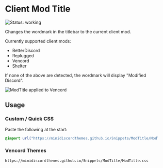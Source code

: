 # Client Mod Title
![Status: working](https://img.shields.io/badge/status-working-green?style=flat-square)

Changes the wordmark in the titlebar to the current client mod.

Currently supported client mods:
- BetterDiscord
- Replugged
- Vencord
- Shelter

If none of the above are detected, the wordmark will display "Modified Discord".

![ModTitle applied to Vencord](preview.avif) 

## Usage
### Custom / Quick CSS
Paste the following at the start:
```css
@import url("https://minidiscordthemes.github.io/Snippets/ModTitle/ModTitle.css");
```
### Vencord Themes
```
https://minidiscordthemes.github.io/Snippets/ModTitle/ModTitle.css
```